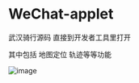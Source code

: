 # WeChat-applet

武汉骑行源码 直接到开发者工具里打开

其中包括 地图定位 轨迹等等功能


![image](https://github.com/pk110/weC/blob/master/src/assets/myindex.png)

